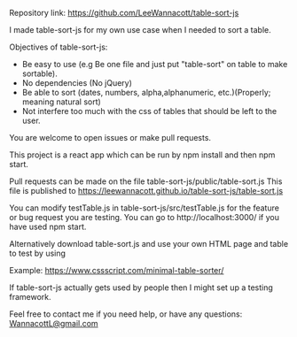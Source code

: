 Repository link: https://github.com/LeeWannacott/table-sort-js

I made table-sort-js for my own use case when I needed to sort a table.

Objectives of table-sort-js:
* Be easy to use (e.g Be one file and just put "table-sort" on table to make sortable).
* No dependencies (No jQuery)
* Be able to sort (dates, numbers, alpha,alphanumeric, etc.)(Properly; meaning natural sort)
* Not interfere too much with the css of tables that should be left to the user.

You are welcome to open issues or make pull requests.

This project is a react app which can be run by npm install and then npm start.

Pull requests can be made on the file table-sort-js/public/table-sort.js
This file is published to https://leewannacott.github.io/table-sort-js/table-sort.js

You can modify testTable.js in table-sort-js/src/testTable.js for the feature or
bug request you are testing. You can go to http://localhost:3000/ if you have used npm start. 

Alternatively download table-sort.js and use your
own HTML page and table to test by using <script src="table-sort-js"></script>

Example: https://www.cssscript.com/minimal-table-sorter/

If table-sort-js actually gets used by people then I might set up a testing framework.

Feel free to contact me if you need help, or have any questions:
WannacottL@gmail.com 
